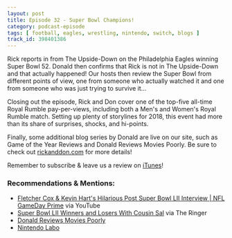 ```yaml
---
layout: post
title: Episode 32 - Super Bowl Champions!
category: podcast-episode
tags: [ football, eagles, wrestling, nintendo, switch, blogs ]
track_id: 398401386
---
```


Rick reports in from The Upside-Down on the Philadelphia Eagles winning Super Bowl 52.  Donald then confirms that Rick is not in The Upside-Down and that actually happened!  Our hosts then review the Super Bowl from different points of view, one from someone who actually watched it and one from someone who was just trying to survive it...

Closing out the episode, Rick and Don cover one of the top-five all-time Royal Rumble pay-per-views, including both a Men's and Women's Royal Rumble match.  Setting up plenty of storylines for 2018, this event had more than its share of surprises, shocks, and hi-points.

Finally, some additional blog series by Donald are live on our site, such as Game of the Year Reviews and Donald Reviews Movies Poorly.  Be sure to check out [rickanddon.com](http://rickanddon.com/tag/donald-reviews-movies-poorly/) for more details!

Remember to subscribe & leave us a review on [iTunes](https://itunes.apple.com/us/podcast/the-rick-don-show/id1229942938)!

### Recommendations & Mentions:
- [Fletcher Cox & Kevin Hart's Hilarious Post Super Bowl LII Interview | NFL GameDay Prime](https://youtu.be/3HhK7HbX3Qs) via YouTube
- [Super Bowl LII Winners and Losers With Cousin Sal](https://www.theringer.com/the-bill-simmons-podcast/2018/2/5/16974972/super-bowl-lii-winners-and-losers-with-cousin-sal) via The Ringer
- [Donald Reviews Movies Poorly](http://rickanddon.com/tag/donald-reviews-movies-poorly/)
- [Nintendo Labo](https://labo.nintendo.com/)
